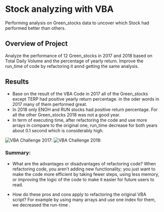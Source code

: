 # Stock analyzing with VBA
Performing analysis on Green_stocks data to uncover which Stock had performed better than others.
## Overview of Project
 Analyze the performance of 12 Green_stocks in 2017 and 2018 based on Total Daily Volume and
 the percentage of yearly return.
 Improve the run_time of code by refactoring it annd getting the same analysis.

## Results

 - Base on the result of the VBA Code in 2017 all of the Green_stocks except TERP 
 had positive yearly return percentage. in the oder words in 2017 many of them 
 performed great.
 - In 2018 only ENOH and RUN stocks had positive return percentage. For all the other
  Green_stocks 2018 was not a good year.
 - In term of executing time, after refactoring the code and use more arrays in compare 
 to the original one, run_time decrease for both years about 0.1 second which is considerably high.
 
 ![VBA Challenge 2017:](Module2/resources/VBA_Challenge_2017.png)
 ![VBA Challenge 2018:](Module2/resources/VBA_Challenge_2018.png)


 ### Summary:
- What are the advantages or disadvantages of refactoring code?
 When refactoring code, you aren’t adding new functionality; you just want 
 to make the code more efficient by taking fewer steps, using less memory, 
 or improving the logic of the code to make it easier for future users to read.

 - How do these pros and cons apply to refactoring the original VBA script?
 For example by using many arrays and use one index for them, we decreased the run-time .

